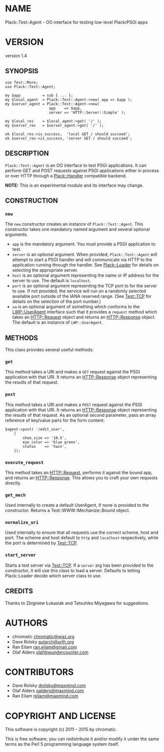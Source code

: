 # NAME

Plack::Test::Agent - OO interface for testing low-level Plack/PSGI apps

# VERSION

version 1.4

## SYNOPSIS

    use Test::More;
    use Plack::Test::Agent;

    my $app          = sub { ... };
    my $local_agent  = Plack::Test::Agent->new( app => $app );
    my $server_agent = Plack::Test::Agent->new(
                        app    => $app,
                        server => 'HTTP::Server::Simple' );

    my $local_res    = $local_agent->get( '/' );
    my $server_res   = $server_agent->get( '/' );

    ok $local_res->is_success,  'local GET / should succeed';
    ok $server_res->is_success, 'server GET / should succeed';

## DESCRIPTION

`Plack::Test::Agent` is an OO interface to test PSGI applications. It can
perform GET and POST requests against PSGI applications either in process or
over HTTP through a [Plack::Handler](https://metacpan.org/pod/Plack::Handler) compatible backend.

**NOTE:** This is an experimental module and its interface may change.

## CONSTRUCTION

### `new`

The `new` constructor creates an instance of `Plack::Test::Agent`. This
constructor takes one mandatory named argument and several optional arguments.

- `app` is the mandatory argument. You must provide a PSGI application
to test.
- `server` is an optional argument. When provided, `Plack::Test::Agent`
will attempt to start a PSGI handler and will communicate via HTTP to the
application running through the handler. See [Plack::Loader](https://metacpan.org/pod/Plack::Loader) for details on
selecting the appropriate server.
- `host` is an optional argument representing the name or IP address for
the server to use. The default is `localhost`.
- `port` is an optional argument representing the TCP port to for the
server to use. If not provided, the service will run on a randomly selected
available port outside of the IANA reserved range. (See [Test::TCP](https://metacpan.org/pod/Test::TCP) for
details on the selection of the port number.)
- `ua` is an optional argument of something which conforms to the
[LWP::UserAgent](https://metacpan.org/pod/LWP::UserAgent) interface such that it provides a `request` method which
takes an [HTTP::Request](https://metacpan.org/pod/HTTP::Request) object and returns an [HTTP::Response](https://metacpan.org/pod/HTTP::Response) object. The
default is an instance of `LWP::UserAgent`.

## METHODS

This class provides several useful methods:

### `get`

This method takes a URI and makes a `GET` request against the PSGI application
with that URI. It returns an [HTTP::Response](https://metacpan.org/pod/HTTP::Response) object representing the results
of that request.

### `post`

This method takes a URI and makes a `POST` request against the PSGI
application with that URI. It returns an [HTTP::Response](https://metacpan.org/pod/HTTP::Response) object representing
the results of that request. As an optional second parameter, pass an array
reference of key/value pairs for the form content:

    $agent->post( '/edit_user',
        [
            shoe_size => '10.5',
            eye_color => 'blue green',
            status    => 'twin',
        ]);

### `execute_request`

This method takes an [HTTP::Request](https://metacpan.org/pod/HTTP::Request), performs it against the bound app, and
returns an [HTTP::Response](https://metacpan.org/pod/HTTP::Response). This allows you to craft your own requests
directly.

### `get_mech`

Used internally to create a default UserAgent, if none is provided to the
constructor.  Returns a Test::WWW::Mechanize::Bound object.

### `normalize_uri`

Used internally to ensure that all requests use the correct scheme, host and
port.  The scheme and host default to `http` and `localhost` respectively,
while the port is determined by [Test::TCP](https://metacpan.org/pod/Test::TCP).

### `start_server`

Starts a test server via [Test::TCP](https://metacpan.org/pod/Test::TCP).  If a `server` arg has been provided to
the constructor, it will use this class to load a server.  Defaults to letting
Plack::Loader decide which server class to use.

## CREDITS

Thanks to Zbigniew Łukasiak and Tatsuhiko Miyagawa for suggestions.

# AUTHORS

- chromatic <chromatic@wgz.org>
- Dave Rolsky <autarch@urth.org>
- Ran Eilam <ran.eilam@gmail.com>
- Olaf Alders <olaf@wundercounter.com>

# CONTRIBUTORS

- Dave Rolsky <drolsky@maxmind.com>
- Olaf Alders <oalders@maxmind.com>
- Ran Eilam <reilam@maxmind.com>

# COPYRIGHT AND LICENSE

This software is copyright (c) 2011 - 2015 by chromatic.

This is free software; you can redistribute it and/or modify it under
the same terms as the Perl 5 programming language system itself.
